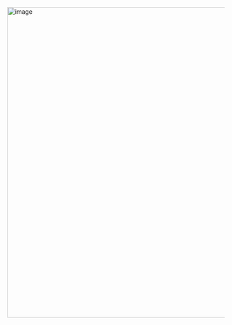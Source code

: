 
<img width="1325" height="720" alt="image" src="https://github.com/user-attachments/assets/75ff0b89-a950-4a4d-86b1-04aa9ef2f177" />
